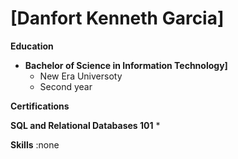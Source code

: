 # **[Danfort Kenneth Garcia]**


**Education**

* **Bachelor of Science in Information Technology]**
  * New Era Universoty
  * Second year

**Certifications**

 **SQL and Relational Databases 101**
  * 


**Skills** :none 


<!--
**danfortkenneth/danfortkenneth** is a ✨ _special_ ✨ repository because its `README.md` (this file) appears on your GitHub profile.

Here are some ideas to get you started:

- 🔭 I’m currently working on ...
- 🌱 I’m currently learning ...
- 👯 I’m looking to collaborate on ...
- 🤔 I’m looking for help with ...
- 💬 Ask me about ...
- 📫 How to reach me: ...
- 😄 Pronouns: ...
- ⚡ Fun fact: ...
-->
